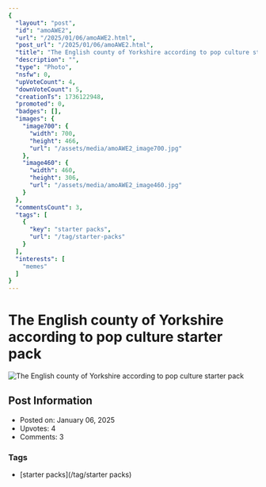 ```yaml
---
{
  "layout": "post",
  "id": "amoAWE2",
  "url": "/2025/01/06/amoAWE2.html",
  "post_url": "/2025/01/06/amoAWE2.html",
  "title": "The English county of Yorkshire according to pop culture starter pack",
  "description": "",
  "type": "Photo",
  "nsfw": 0,
  "upVoteCount": 4,
  "downVoteCount": 5,
  "creationTs": 1736122948,
  "promoted": 0,
  "badges": [],
  "images": {
    "image700": {
      "width": 700,
      "height": 466,
      "url": "/assets/media/amoAWE2_image700.jpg"
    },
    "image460": {
      "width": 460,
      "height": 306,
      "url": "/assets/media/amoAWE2_image460.jpg"
    }
  },
  "commentsCount": 3,
  "tags": [
    {
      "key": "starter packs",
      "url": "/tag/starter-packs"
    }
  ],
  "interests": [
    "memes"
  ]
}
---
```


# The English county of Yorkshire according to pop culture starter pack

![The English county of Yorkshire according to pop culture starter pack](/assets/media/amoAWE2_image700.jpg)

## Post Information

- Posted on: January 06, 2025
- Upvotes: 4
- Comments: 3

### Tags

- [starter packs](/tag/starter packs)
